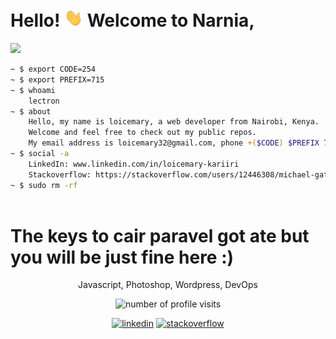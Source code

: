 # Hello! <img src="https://github.com/MichaelGatuma/MichaelGatuma/blob/main/wave.gif" width="30px"> Welcome to Narnia,

<a href=#><img src="gitsnake.svg"></a>

```sh
~ $ export CODE=254
~ $ export PREFIX=715
~ $ whoami
    lectron
~ $ about
    Hello, my name is loicemary, a web developer from Nairobi, Kenya.
    Welcome and feel free to check out my public repos.
    My email address is loicemary32@gmail.com, phone +($CODE) $PREFIX 745890
~ $ social -a
    LinkedIn: www.linkedin.com/in/loicemary-kariiri
    Stackoverflow: https://stackoverflow.com/users/12446308/michael-gatuma
~ $ sudo rm -rf
    
```
# The keys to cair paravel got ate but you will be just fine here :)

<p align="center">
    Javascript, Photoshop, Wordpress, DevOps
</p>

<p align="center">    
  <img src="https://komarev.com/ghpvc/?username=michaelgatuma&label=Profile%20views&color=00993c&style=for-the-badge" alt="number of profile visits" />
</p>

<p align="center">
  <a target="_blank" href="https://linkedin.com/in/michael-gatuma"><img src="https://img.icons8.com/color/50/000000/linkedin.png" alt="linkedin"/></a>
  <a target="_blank" href="https://stackoverflow.com/users/12446308/michael-gatuma"><img src="https://img.icons8.com/color/50/000000/stackoverflow.png" alt="stackoverflow"/></a>
</p>

<!-- 
[![Michael's wakatime stats](https://github-readme-stats.vercel.app/api/wakatime?username=michaelgatuma)](https://github.com/MichaelGatuma/github-readme-stats) -->

